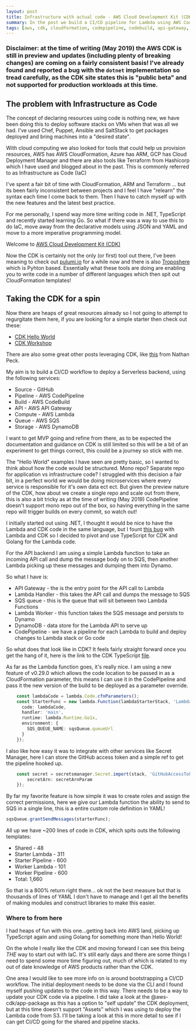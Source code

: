 ```yaml
---
layout: post
title: Infrastructure with actual code - AWS Cloud Development Kit (CDK)
summary: In the post we build a CI/CD pipeline for Lambda using AWS CodePipeline and the CDK
tags: [aws, cdk, cloudformation, codepipeline, codebuild, api-gateway, lambda, sqs, dynamodb]
---
```


### Disclaimer: at the time of writing (May 2019) the AWS CDK is still in preview and updates (including plenty of breaking changes) are coming on a fairly consistent basis! I've already found and reported a bug with the `dotnet` implementation so tread carefully, as the CDK site states this is "public beta" and not supported for production workloads at this time.

## The problem with Infrastructure as Code

The concept of declaring resources using code is nothing new, we have been doing this to deploy software stacks on VMs when that was all we had. I've used Chef, Puppet, Ansible and SaltStack to get packages deployed and bring machines into a "desired state". 

With cloud computing we also looked for tools that could help us provision resources, AWS has AWS CloudFormation, Azure has ARM, GCP has Cloud Deployment Manager and there are also tools like Terraform from Hashicorp which I have used and blogged about in the past. This is commonly referred to as Infrastructure as Code (IaC)

I've spent a fair bit of time with CloudFormation, ARM and Terraform ... but its been fairly inconsistent between projects and I feel I have "relearn" the syntax each time I come back to them. Then I have to catch myself up with the new features and the latest best practice.

For me personally, I spend way more time writing code in .NET, TypeScript and recently started learning Go. So what if there was a way to use this to do IaC, move away from the declarative models using JSON and YAML and move to a more imperative programming model.

Welcome to [AWS Cloud Development Kit (CDK)]

Now the CDK is certainly not the only (or first) tool out there, I've been meaning to check out [pulumi.io] for a while now and there is also [Troposhere] which is Pyhton based. Essentially what these tools are doing are enabling you to write code in a number of different languages which then spit out CloudFormation templates!

## Taking the CDK for a spin

Now there are heaps of great resources already so I not going to attempt to regurgitate them here, if you are looking for a simple starter then check out these:
* [CDK Hello World](https://docs.aws.amazon.com/CDK/latest/userguide/hello_world_tutorial.html)
* [CDK Workshop](https://cdkworkshop.com/)

There are also some great other posts leveraging CDK, like [this](https://medium.com/containers-on-aws/designing-a-modern-serverless-application-with-aws-lambda-and-aws-fargate-83f4c5fac573) from Nathan Peck.

My aim is to build a CI/CD workflow to deploy a Serverless backend, using the following services:
* Source - GitHub
* Pipeline - AWS CodePipeline
* Build - AWS CodeBuild
* API - AWS API Gateway
* Compute - AWS Lambda
* Queue - AWS SQS
* Storage - AWS DynamoDB

I want to get MVP going and refine from there, as to be expected the documentation and guidance on CDK is still limited so this will be a bit of an experiment to get things correct, this could be a journey so stick with me.

The "Hello World" examples I have seen are pretty basic, so I wanted to think about how the code would be structured. Mono repo? Separate repo for application vs infrastructure code? I struggled with this decision a fair bit, in a perfect world we would be doing microservices where every service is responsible for it's own data ect ect. But given the preview nature of the CDK, how about we create a single repo and scale out from there, this is also a bit tricky as at the time of writing (May 2019) CodePipeline doesn't support mono repo out of the box, so having everything in the same repo will trigger builds on every commit, so watch out!

I initially started out using .NET, I thought it would be nice to have the Lambda and CDK code in the same language, but I fount [this bug] with Lambda and CDK so I decided to pivot and use TypeScript for CDK and Golang for the Lambda code.

For the API backend I am using a simple Lambda function to take an incoming API call and dump the message body on to SQS, then another Lambda picking up these messages and dumping them into Dynamo.

So what I have is:
* API Gateway - the is the entry point for the API call to Lambda
* Lambda Handler - this takes the API call and dumps the message to SQS
* SQS queue - this is the queue that will sit between two Lambda Functions
* Lambda Worker - this function takes the SQS message and persists to Dynamo
* DynamoDB - data store for the Lambda API to serve up
* CodePipeline - we have a pipeline for each Lambda to build and deploy changes to Lambda stack or Go code

So what does that look like in CDK? It feels fairly straight forward once you get the hang of it, here is the link to the CDK TypeScript [file].

As far as the Lambda function goes, it's really nice. I am using a new feature of v0.29.0 which allows the code location to be passed in as a CloudFormation parameter, this means I can use it in the CodePipeline and pass it the new version of the build to be deployed as a parameter override.

```typescript
    const lambdaCode = lambda.Code.cfnParameters();
    const StarterFunc = new lambda.Function(lambdaStarterStack, 'Lambda', {
      code: lambdaCode,
      handler: 'main',
      runtime: lambda.Runtime.Go1x,
      environment: {
        SQS_QUEUE_NAME: sqsQueue.queueUrl
      }
    });
```

I also like how easy it was to integrate with other services like Secret Manager, here I can store the GitHub access token and a simple ref to get the pipeline hooked up.
```typescript
    const secret = secretsmanager.Secret.import(stack, 'GitHubAccessToken', {
        secretArn: secretArnParam
    });
```

By far my favorite feature is how simple it was to create roles and assign the correct permissions, here we give our Lambda function the ability to send to SQS in a single line, this is a entire custom role definition in YAML!
```typescript
sqsQueue.grantSendMessages(starterFunc);
```

All up we have ~200 lines of code in CDK, which spits outs the following templates:
* Shared - 48
* Starter Lambda - 311
* Starter Pipeline - 600
* Worker Lambda - 101
* Worker Pipeline - 600
* Total: 1,660

So that is a 800% return right there... ok not the best measure but that is thousands of lines of YAML I don't have to manage and I get all the benefits of making modules and construct libraries to make this easier.

### Where to from here

I had heaps of fun with this one...getting back into AWS land, picking up TypeScript again and using Golang for something more than Hello World!

On the whole I really like the CDK and moving forward I can see this being *THE* way to start out with IaC. It's still early days and there are some things I need to spend some more time figuring out, much of which is related to my out of date knowledge of AWS products rather than the CDK.

One area I would like to see more info on is around bootstrapping a CI/CD workflow. The initial deployment needs to be done via the CLI and I found myself pushing updates to the code in this way. There needs to be a way to update your CDK code via a pipeline. I did take a look at the @aws-cdk/app-package as this has a option to "self update" the CDK deployment, but at this time doesn't support "Assets" which I was using to deploy the Lambda code from S3. I'll be taking a look at this in more detail to see if I can get CI/CD going for the shared and pipeline stacks.

[AWS Cloud Development Kit (CDK)]: https://docs.aws.amazon.com/CDK/latest/userguide/what-is.html
[pulumi.io]: https://pulumi.io
[Troposhere]: https://github.com/cloudtools/troposphere
[this bug]: https://github.com/awslabs/aws-cdk/issues/2240
[file]: https://github.com/msimpsonnz/cdk-ci-cd/blob/master/cdk/cdk.ts